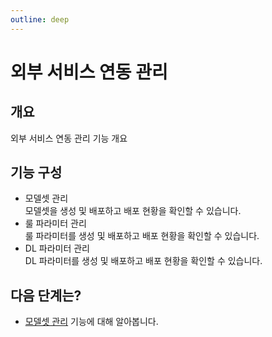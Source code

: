 ```yaml
---
outline: deep
---
```


# 외부 서비스 연동 관리

## 개요
외부 서비스 연동 관리 기능 개요

## 기능 구성

- 모델셋 관리  
  모델셋을 생성 및 배포하고 배포 현황을 확인할 수 있습니다.
- 룰 파라미터 관리  
  룰 파라미터를 생성 및 배포하고 배포 현황을 확인할 수 있습니다.
- DL 파라미터 관리  
  DL 파라미터를 생성 및 배포하고 배포 현황을 확인할 수 있습니다.

## 다음 단계는?
- [모델셋 관리](./external-manage-modelset) 기능에 대해 알아봅니다.
